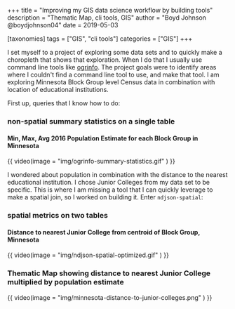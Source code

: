 +++
title = "Improving my GIS data science workflow by building tools"
description = "Thematic Map, cli tools, GIS"
author = "Boyd Johnson @boydjohnson04"
date = 2019-05-03

[taxonomies]
tags = ["GIS", "cli tools"]
categories = ["GIS"]
+++

I set myself to a project of exploring some data sets and to quickly make a choropleth that shows that exploration. When I do that I usually use command line tools like [ogrinfo](https://github.com/dwtkns/gdal-cheat-sheet). The project goals were to identify areas where I couldn't find a command line tool to use, and make that tool. I am exploring Minnesota Block Group level Census data in combination with location of educational institutions.

First up, queries that I know how to do:

### non-spatial summary statistics on a single table

#### Min, Max, Avg 2016 Population Estimate for each Block Group in Minnesota

{{ video(image = "img/ogrinfo-summary-statistics.gif" ) }}

I wondered about population in combination with the distance to the nearest educational institution. I chose Junior Colleges from my data set to be specific. This is where I am missing a tool that I can quickly leverage to make a spatial join, so I worked on building it. Enter `ndjson-spatial`:

### spatial metrics on two tables

#### Distance to nearest Junior College from centroid of Block Group, Minnesota

{{ video(image = "img/ndjson-spatial-optimized.gif" ) }}

### Thematic Map showing distance to nearest Junior College multiplied by population estimate

{{ video(image = "img/minnesota-distance-to-junior-colleges.png" ) }}
